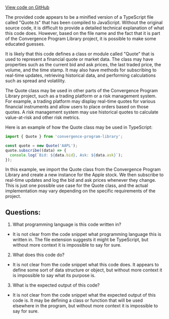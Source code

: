 [View code on GitHub](https://github.com/convergence-rfq/convergence-program-library/rfq/js/generated/types/Quote.js.map)

The provided code appears to be a minified version of a TypeScript file called "Quote.ts" that has been compiled to JavaScript. Without the original source code, it is difficult to provide a detailed technical explanation of what this code does. However, based on the file name and the fact that it is part of the Convergence Program Library project, it is possible to make some educated guesses.

It is likely that this code defines a class or module called "Quote" that is used to represent a financial quote or market data. The class may have properties such as the current bid and ask prices, the last traded price, the volume, and the time stamp. It may also have methods for subscribing to real-time updates, retrieving historical data, and performing calculations such as spread and volatility.

The Quote class may be used in other parts of the Convergence Program Library project, such as a trading platform or a risk management system. For example, a trading platform may display real-time quotes for various financial instruments and allow users to place orders based on those quotes. A risk management system may use historical quotes to calculate value-at-risk and other risk metrics.

Here is an example of how the Quote class may be used in TypeScript:

```typescript
import { Quote } from 'convergence-program-library';

const quote = new Quote('AAPL');
quote.subscribe((data) => {
  console.log(`Bid: ${data.bid}, Ask: ${data.ask}`);
});
```

In this example, we import the Quote class from the Convergence Program Library and create a new instance for the Apple stock. We then subscribe to real-time updates and log the bid and ask prices whenever they change. This is just one possible use case for the Quote class, and the actual implementation may vary depending on the specific requirements of the project.
## Questions: 
 1. What programming language is this code written in?
- It is not clear from the code snippet what programming language this is written in. The file extension suggests it might be TypeScript, but without more context it is impossible to say for sure.

2. What does this code do?
- It is not clear from the code snippet what this code does. It appears to define some sort of data structure or object, but without more context it is impossible to say what its purpose is.

3. What is the expected output of this code?
- It is not clear from the code snippet what the expected output of this code is. It may be defining a class or function that will be used elsewhere in the program, but without more context it is impossible to say for sure.